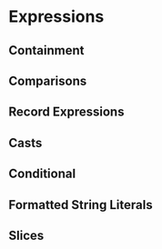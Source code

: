 # Expressions

## Containment

## Comparisons

## Record Expressions

## Casts

## Conditional

## Formatted String Literals

## Slices
